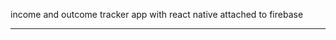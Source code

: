 income and outcome tracker app with react native attached to firebase

----------------------------------------------------------------------
 
